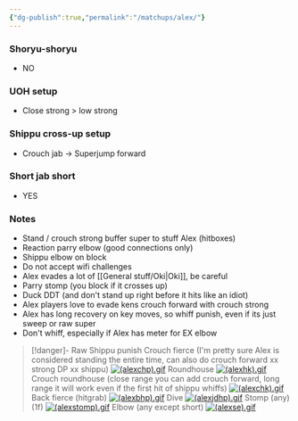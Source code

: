 ```yaml
---
{"dg-publish":true,"permalink":"/matchups/alex/"}
---
```


### Shoryu-shoryu
- NO
### UOH setup
- Close strong > low strong
### Shippu cross-up setup
- Crouch jab -> Superjump forward
### Short jab short
- YES
### Notes
- Stand / crouch strong buffer super to stuff Alex (hitboxes)
- Reaction parry elbow (good connections only)
- Shippu elbow on block
- Do not accept wifi challenges
- Alex evades a lot of [[General stuff/Oki\|Oki]], be careful
- Parry stomp (you block if it crosses up)
- Duck DDT (and don't stand up right before it hits like an idiot)
- Alex players love to evade kens crouch forward with crouch strong
- Alex has long recovery on key moves, so whiff punish, even if its just sweep or raw super
- Don't whiff, especially if Alex has meter for EX elbow

> [!danger]- Raw Shippu punish
> Crouch fierce (I'm pretty sure Alex is considered standing the entire time, can also do crouch forward xx strong DP xx shippu)
> [![(alexchp).gif](https://wiki.supercombo.gg/images/6/68/%28alexchp%29.gif)](https://wiki.supercombo.gg/w/File:(alexchp).gif)
> Roundhouse
> [![(alexhk).gif](https://wiki.supercombo.gg/images/1/1a/%28alexhk%29.gif)](https://wiki.supercombo.gg/w/File:(alexhk).gif)
> Crouch roundhouse (close range you can add crouch forward, long range it will work even if the first hit of shippu whiffs)
> [![(alexchk).gif](https://wiki.supercombo.gg/images/7/75/%28alexchk%29.gif)](https://wiki.supercombo.gg/w/File:(alexchk).gif)
> Back fierce (hitgrab)
> [![(alexbhp).gif](https://wiki.supercombo.gg/images/6/64/%28alexbhp%29.gif)](https://wiki.supercombo.gg/w/File:(alexbhp).gif)
> Dive
> [![(alexjdhp).gif](https://wiki.supercombo.gg/images/0/09/%28alexjdhp%29.gif)](https://wiki.supercombo.gg/w/File:(alexjdhp).gif)
> Stomp (any) (1f)
> [![(alexstomp).gif](https://wiki.supercombo.gg/images/9/9a/%28alexstomp%29.gif)](https://wiki.supercombo.gg/w/File:(alexstomp).gif)
Elbow (any except short)
[![(alexse).gif](https://wiki.supercombo.gg/images/d/d1/%28alexse%29.gif)](https://wiki.supercombo.gg/w/File:(alexse).gif)